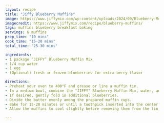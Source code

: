 ```yaml
---
layout: recipe
title: "Jiffy Blueberry Muffins"
image: https://www.jiffymix.com/wp-content/uploads/2024/09/Blueberry-Muffin-e1726589965529-577x1024.png
imagecredit: https://www.jiffymix.com/recipe/blueberry-muffins/
tags: muffins blueberry breakfast baking
servings: 6 muffins
prep_time: "10 mins"
cook_time: "15-20 mins"
total_time: "25-30 mins"

ingredients:
- 1 package “JIFFY” Blueberry Muffin Mix
- 1/4 cup water
- 1 egg
- (Optional) fresh or frozen blueberries for extra berry flavor

directions:
- Preheat your oven to 400°F and grease or line a muffin tin.
- In a medium bowl, combine the "JIFFY" Blueberry Muffin Mix, water, and egg. Stir until all ingredients are just combined, being careful not to overmix.
- If desired, gently fold in additional blueberries.
- Divide the batter evenly among the prepared muffin cups.
- Bake for 15-20 minutes or until a toothpick inserted into the center of a muffin comes out clean.
- Allow the muffins to cool slightly before removing them from the tin.

---
```

